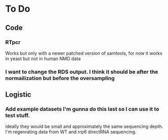 # To Do

## Code

### RTpcr
Works but only with a newer patched version of samtools, for now it works in yeast but not in human NMD data

### I want to change the RDS output. I think it should be after the normailization but before the oversampling

## Logistic

### Add example datasets I'm gunna do this last so I can use it to test stuff.
ideally they would be small and approximately the same sequencing depth.
I'm regenrating data from WT and rrp6 directRNA sequencing. 
